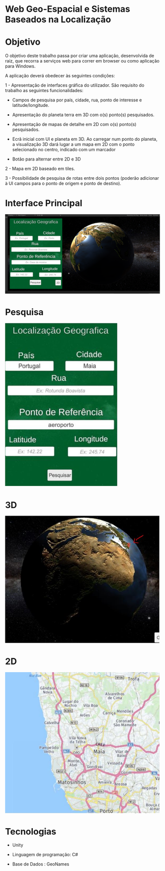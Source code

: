 # Web Geo-Espacial e Sistemas Baseados na Localização



# Objetivo

O objetivo deste trabalho passa por criar uma aplicação, desenvolvida de raiz, que recorra a serviços web para correr em browser ou como aplicação para Windows. 

A aplicação deverá obedecer às seguintes condições:  

1 - Apresentação de interfaces gráfica do utilizador. São requisito do trabalho as seguintes funcionalidades:  

-	Campos de pesquisa por país, cidade, rua, ponto de interesse e latitude/longitude.  

-	Apresentação do planeta terra em 3D com o(s) ponto(s) pesquisados.  

-	Apresentação de mapas de detalhe em 2D com o(s) ponto(s) pesquisados.  

-	Ecrã inicial com UI e planeta em 3D. Ao carregar num ponto do planeta, a visualização 3D dará lugar a um mapa em 2D com o ponto selecionado no centro, indicado com um marcador 

-	Botão para alternar entre 2D e 3D 

2 - Mapa em 2D baseado em tiles.  

3 - Possibilidade de pesquisa de rotas entre dois pontos (poderão adicionar à UI campos para o ponto de origem e ponto de destino). 



# Interface Principal
![Screenshot](https://github.com/Teixa-droid/3D_Unity/blob/master/3d.PNG?raw=true)

# Pesquisa
![Screenshot](https://github.com/Teixa-droid/3D_Unity/blob/master/loca.JPG?raw=true)
# 3D
![Screenshot](https://github.com/Teixa-droid/3D_Unity/blob/master/globe.JPG?raw=true)
# 2D
![Screenshot](https://github.com/Teixa-droid/3D_Unity/blob/master/2d.JPG?raw=true)


# Tecnologias

- Unity

- Linguagem de programação: C#

- Base de Dados : GeoNames
